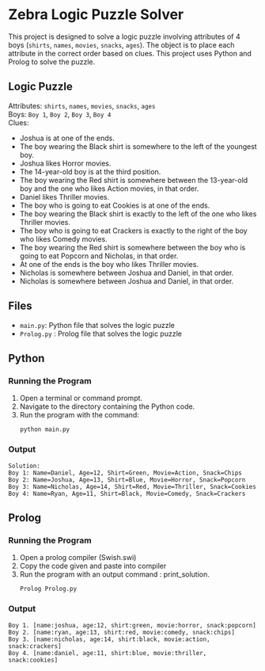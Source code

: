 # Zebra Logic Puzzle Solver

This project is designed to solve a logic puzzle involving attributes of 4 boys (`shirts`, `names`, `movies`, `snacks`, `ages`).
The object is to place each attribute in the correct order based on clues.
This project uses Python and Prolog to solve the puzzle.

## Logic Puzzle
Attributes: `shirts`, `names`, `movies`, `snacks`, `ages`\
Boys: `Boy 1`, `Boy 2`, `Boy 3`, `Boy 4`\
Clues:
- Joshua is at one of the ends.
- The boy wearing the Black shirt is somewhere to the left of the youngest boy.
- Joshua likes Horror movies.
- The 14-year-old boy is at the third position.
- The boy wearing the Red shirt is somewhere between the 13-year-old boy and the one who likes Action movies, in that order.
- Daniel likes Thriller movies.
- The boy who is going to eat Cookies is at one of the ends.
- The boy wearing the Black shirt is exactly to the left of the one who likes Thriller movies.
- The boy who is going to eat Crackers is exactly to the right of the boy who likes Comedy movies.
- The boy wearing the Red shirt is somewhere between the boy who is going to eat Popcorn and Nicholas, in that order.
- At one of the ends is the boy who likes Thriller movies.
- Nicholas is somewhere between Joshua and Daniel, in that order.
- Nicholas is somewhere between Joshua and Daniel, in that order.

## Files
- `main.py`: Python file that solves the logic puzzle
- `Prolog.py` : Prolog file that solves the logic puzzle

## Python
### Running the Program
1. Open a terminal or command prompt.
2. Navigate to the directory containing the Python code.
3. Run the program with the command:
   ```
   python main.py
   ```
### Output
```
Solution:
Boy 1: Name=Daniel, Age=12, Shirt=Green, Movie=Action, Snack=Chips
Boy 2: Name=Joshua, Age=13, Shirt=Blue, Movie=Horror, Snack=Popcorn
Boy 3: Name=Nicholas, Age=14, Shirt=Red, Movie=Thriller, Snack=Cookies
Boy 4: Name=Ryan, Age=11, Shirt=Black, Movie=Comedy, Snack=Crackers
```
## Prolog
### Running the Program
1. Open a prolog compiler (Swish.swi)
2. Copy the code given and paste into compiler
3. Run the program with an output command : print_solution.
   ```
   Prolog Prolog.py
   ```
### Output
```
Boy 1. [name:joshua, age:12, shirt:green, movie:horror, snack:popcorn]
Boy 2. [name:ryan, age:13, shirt:red, movie:comedy, snack:chips]
Boy 3. [name:nicholas, age:14, shirt:black, movie:action, snack:crackers]
Boy 4. [name:daniel, age:11, shirt:blue, movie:thriller, snack:cookies]
   
